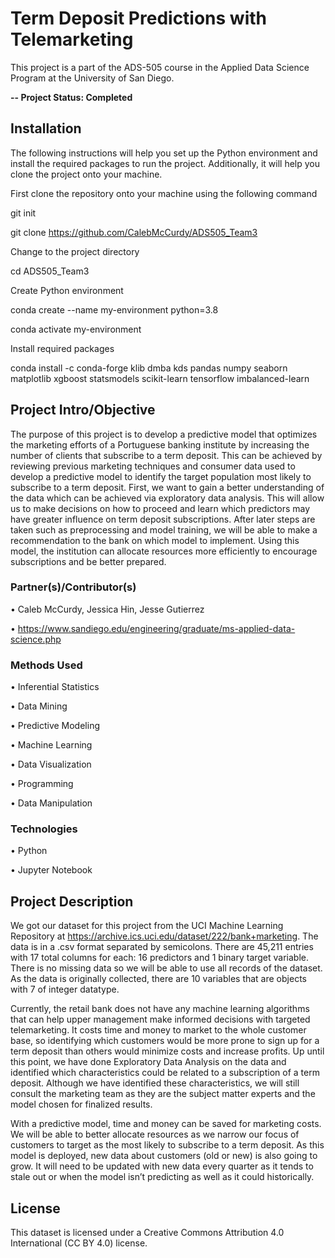 # Term Deposit Predictions with Telemarketing

This project is a part of the ADS-505 course in the Applied Data Science Program at the University of San Diego. 

**-- Project Status: Completed**

## Installation
The following instructions will help you set up the Python environment and install the required packages to run the project. Additionally, it will help you clone the project onto your machine.

First clone the repository onto your machine using the following command

git init

git clone https://github.com/CalebMcCurdy/ADS505_Team3

Change to the project directory

cd ADS505_Team3

Create Python environment

conda create --name my-environment python=3.8

conda activate my-environment

Install required packages

conda install -c conda-forge klib dmba kds pandas numpy seaborn matplotlib xgboost statsmodels scikit-learn tensorflow imbalanced-learn 

## Project Intro/Objective

The purpose of this project is to develop a predictive model that optimizes the marketing efforts of a Portuguese banking institute by increasing the number of clients that subscribe to a term deposit. This can be achieved by reviewing previous marketing techniques and consumer data used to develop a predictive model to identify the target population most likely to subscribe to a term deposit. First, we want to gain a better understanding of the data which can be achieved via exploratory data analysis. This will allow us to make decisions on how to proceed and learn which predictors may have greater influence on term deposit subscriptions. After later steps are taken such as preprocessing and model training, we will be able to make a recommendation to the bank on which model to implement. Using this model, the institution can allocate resources more efficiently to encourage subscriptions and be better prepared. 

### Partner(s)/Contributor(s)  
•	Caleb McCurdy, Jessica Hin, Jesse Gutierrez

•	https://www.sandiego.edu/engineering/graduate/ms-applied-data-science.php 

### Methods Used
•	Inferential Statistics

•	Data Mining 

•	Predictive Modeling 

•	Machine Learning

•	Data Visualization

•	Programming 

•	Data Manipulation

### Technologies
•	Python

•	Jupyter Notebook

## Project Description
We got our dataset for this project from the UCI Machine Learning Repository at https://archive.ics.uci.edu/dataset/222/bank+marketing. The data is in a .csv format separated by semicolons. There are 45,211 entries with 17 total columns for each: 16 predictors and 1 binary target variable. There is no missing data so we will be able to use all records of the dataset. As the data is originally collected, there are 10 variables that are objects with 7 of integer datatype.

Currently, the retail bank does not have any machine learning algorithms that can help upper management make informed decisions with targeted telemarketing. It costs time and money to market to the whole customer base, so identifying which customers would be more prone to sign up for a term deposit than others would minimize costs and increase profits. Up until this point, we have done Exploratory Data Analysis on the data and identified which characteristics could be related to a subscription of a term deposit. Although we have identified these characteristics, we will still consult the marketing team as they are the subject matter experts and the model chosen for finalized results.

With a predictive model, time and money can be saved for marketing costs. We will be able to better allocate resources as we narrow our focus of customers to target as the most likely to subscribe to a term deposit. As this model is deployed, new data about customers (old or new) is also going to grow. It will need to be updated with new data every quarter as it tends to stale out or when the model isn’t predicting as well as it could historically.

## License
This dataset is licensed under a Creative Commons Attribution 4.0 International (CC BY 4.0) license.
